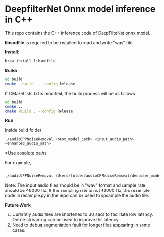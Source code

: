 
# DeepfilterNet Onnx model inference in C++

This repo contains the C++ inference code of DeepFilteNet onnx model. 

**libsndfile** is required to be installed to read and write "wav" file

**Install**:
```bash
brew install libsndfile
```

**Build:**

```bash
cd build 
cmake --build . --config Release
```

If CMakeLists.txt is modified, the build process will be as follows
```bash
cd build 
cmake ..
cmake -build . --config Release
```

**Run** 

Inside build folder 
```bash
./audioCPPNoiseRemoval <onnx_model_path> <input_audio_path>
<enhanced_audio_path>
```

*Use absolute paths

For example, 
```bash

./audioCPPNoiseRemoval /Users/folder/audioCPPNoiseRemoval/denoiser_model.onnx /Users/folder/audioCPPNoiseRemoval/Kal_Ho_Na_ho_Deb.wav ../enhanced_audio.wav
```

Note: The input audio files should be in "wav" format and sample rate should be 48000 Hz. If the sampling rate is not 48000 Hz, the resample code in resample.py in the repo can be used to upsample the audio file. 


**Future Work**

1. Curerntly audio files are shortened to 30 secs to facilitate low latency. Online streaming can be used to improve the latency.
2. Need to debug segmentation fault for longer files appearing in some cases. 
